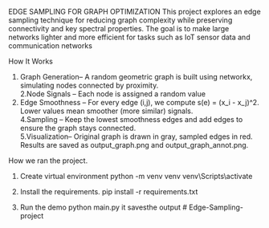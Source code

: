 EDGE SAMPLING FOR GRAPH OPTIMIZATION
This project explores an edge sampling technique for reducing graph complexity while preserving connectivity and key spectral properties. The goal is to make large networks lighter and more efficient for tasks such as IoT sensor data and communication networks

How It Works
1. Graph Generation– A random geometric graph is built using networkx, simulating nodes connected by proximity.  
2.Node Signals – Each node is assigned a random value 
3. Edge Smoothness – For every edge (i,j), we compute s(e) = (x_i - x_j)^2. Lower values mean smoother (more similar) signals.  
4.Sampling – Keep the lowest smoothness edges  and add  edges to ensure the graph stays connected.  
5.Visualization– Original graph is drawn in gray, sampled edges in red. Results are saved as output_graph.png and output_graph_annot.png. 


How we ran the project.
1. Create virtual environment
python -m venv venv
venv\Scripts\activate     

 2. Install the requirements.
pip install -r requirements.txt
3. Run the demo 
python main.py it savesthe output
#   E d g e - S a m p l i n g - p r o j e c t  
 
